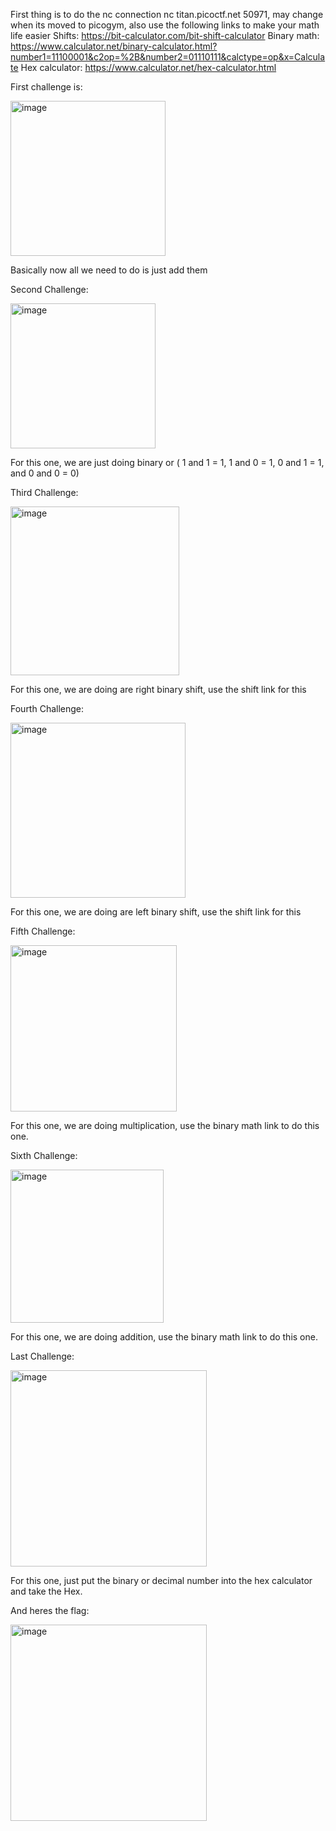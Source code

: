 First thing is to do the nc connection nc titan.picoctf.net 50971, may change when its moved to picogym, also use the following links to make your math life easier
Shifts: https://bit-calculator.com/bit-shift-calculator
Binary math: https://www.calculator.net/binary-calculator.html?number1=11100001&c2op=%2B&number2=01110111&calctype=op&x=Calculate
Hex calculator: https://www.calculator.net/hex-calculator.html

First challenge is:

<img width="248" alt="image" src="https://github.com/CountDraculaDaughter/projects/assets/155210038/ff88f68a-299f-44d1-b65e-1188443626fd">

Basically now all we need to do is just add them

Second Challenge:

<img width="232" alt="image" src="https://github.com/CountDraculaDaughter/projects/assets/155210038/dea6be1b-6bc1-411d-afa1-f737cf786bfd">

For this one, we are just doing binary or ( 1 and 1 = 1, 1 and 0 = 1, 0 and 1 = 1, and 0 and 0 = 0)

Third Challenge:

<img width="270" alt="image" src="https://github.com/CountDraculaDaughter/projects/assets/155210038/691ebe5d-cfb5-4159-bfe6-d5468faec2f5">

For this one, we are doing are right binary shift, use the shift link for this

Fourth Challenge:

<img width="280" alt="image" src="https://github.com/CountDraculaDaughter/projects/assets/155210038/33a57409-a26a-4678-af1a-d38359fc0d79">

For this one, we are doing are left binary shift, use the shift link for this

Fifth Challenge:

<img width="266" alt="image" src="https://github.com/CountDraculaDaughter/projects/assets/155210038/bbb20192-bebd-4302-9d66-a367d8d3ec67">

For this one, we are doing multiplication, use the binary math link to do this one.

Sixth Challenge:

<img width="245" alt="image" src="https://github.com/CountDraculaDaughter/projects/assets/155210038/ff9f13f3-c2d1-4d89-bf07-445d5fa58587">

For this one, we are doing addition, use the binary math link to do this one.

Last Challenge:

<img width="314" alt="image" src="https://github.com/CountDraculaDaughter/projects/assets/155210038/73085007-16bb-4784-84d1-c0081e39e836">

For this one, just put the binary or decimal number into the hex calculator and take the Hex.

And heres the flag:

<img width="314" alt="image" src="https://github.com/CountDraculaDaughter/projects/assets/155210038/5bc75942-de3f-490f-8827-aa38715eb8b4">
